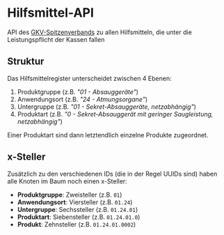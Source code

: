 # Hilfsmittel-API

API des [GKV-Spitzenverbands](https://www.gkv-spitzenverband.de/) zu allen Hilfsmitteln, die unter die Leistungspflicht der Kassen fallen

## Struktur

Das Hilfsmittelregister unterscheidet zwischen 4 Ebenen:

1. Produktgruppe (z.B. *"01 - Absauggeräte"*)
2. Anwendungsort (z.B. *"24 - Atmungsorgane"*)
3. Untergruppe (z.B. *"01 - Sekret-Absauggeräte, netzabhängig"*)
4. Produktart (z.B. *"0 - Sekret-Absauggerät mit geringer Saugleistung, netzabhängig"*)

Einer Produktart sind dann letztendlich einzelne Produkte zugeordnet.

## x-Steller

Zusätzlich zu den verschiedenen IDs (die in der Regel UUIDs sind) haben alle Knoten im Baum noch einen x-Steller:

* **Produktgruppe**: Zweisteller (z.B. `01`)
* **Anwendungsort**: Viersteller (z.B. `01.24`)
* **Untergruppe**: Sechssteller (z.B. `01.24.01`)
* **Produktart**: Siebensteller (z.B. `01.24.01.0`)
* **Produkt**: Zehnsteller (z.B. `01.24.01.0002`)